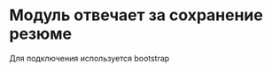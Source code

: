 Модуль отвечает за сохранение резюме
============================================

Для подключения используется bootstrap